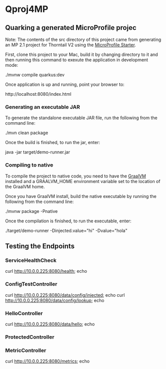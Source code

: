 # Qproj4MP

## Quarking a generated MicroProfile projec

Note: The contents of the src directory of this project came from generating an MP 2.1 project for Thorntail V2 using the [MicroProfile Starter](https://start.microprofile.io).

First, clone this project to your Mac, build it by changing directory to it and then running this command to exexute the application in development mode:

./mvnw compile quarkus:dev

Once application is up and running, point your browser to:

http://localhost:8080/index.html

### Generating an executable JAR

To generate the standalone executable JAR file, run the following from the command line:

./mvn clean package

Once the build is finished, to run the jar, enter:

java -jar target/demo-runner.jar

### Compiling to native

To compile the project to native code, you need to have the [GraalVM](https://github.com/oracle/graal/releases) installed
and a GRAALVM_HOME environment variable set to the location of the GraalVM home.

Once you have GraalVM install, build the native executable by running the following from the command line:

./mvnw package -Pnative

Once the compilation is finished, to run the executable, enter:

./target/demo-runner -Dinjected.value="hi" -Dvalue="hola"

## Testing the Endpoints

### ServiceHealthCheck
curl http://10.0.0.225:8080/health; echo

### ConfigTestController
curl http://10.0.0.225:8080/data/config/injected; echo
curl http://10.0.0.225:8080/data/config/lookup; echo

### HelloController
curl http://10.0.0.225:8080/data/hello; echo

### ProtectedController

### MetricController
curl http://10.0.0.225:8080/metrics; echo
